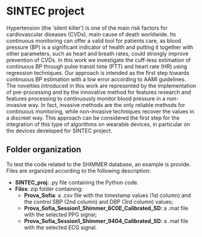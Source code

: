 # SINTEC project
Hypertension (the ‘silent killer’) is one of the main risk factors for cardiovascular diseases (CVDs), main cause of death worldwide. Its continuous monitoring can offer a valid tool for patients care, as blood pressure (BP) is a significant indicator of health and putting it together with other parameters, such as heart and breath rates, could strongly improve prevention of CVDs. In this work we investigate the cuff-less estimation of continuous BP through pulse transit time (PTT) and heart rate (HR) using regression techniques. Our approach is intended as the first step towards continuous BP estimation with a low error according to AAMI guidelines. The novelties introduced in this work are represented by the implementation of pre-processing and by the innovative method for features research and features processing to continuously monitor blood pressure in a non-invasive way. In fact, invasive methods are the only reliable methods for continuous monitoring, while non-invasive techniques recover the values in a discreet way. 
This approach can be considered the first step for the integration of this type of algorithms on wearable devices, in particular on the devices developed for SINTEC project.

## Folder organization
To test the code related to the SHIMMER database, an example is provide. Files are organized according to the following description:
* **SINTEC_proj**: .py file containing the Python code.
* **Files**: zip folder containing:
   * **Prova_Sofia**: a .csv file with the timestamp values (1st column) and the control SBP (2nd column) and DBP (3rd column) values; 
   * **Prova_Sofia_Session1_Shimmer_6C0E_Calibrated_SD**: a .mat file with the selected PPG signal;
   * **Prova_Sofia_Session1_Shimmer_9404_Calibrated_SD**: a .mat file with the selected ECG signal.
